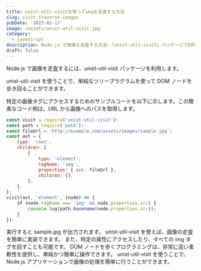 ```yaml
---
title: unist-util-visitを使ってimgを走査する方法
slug: visit-traverse-images
pubDate: '2023-02-12'
image: /assets/unist-util-visit.jpg
category:
  - javascript
description: Node.js で画像を走査する方法:「unist-util-visit」パッケージでDOMノードを歩き回り、特定の画像タグにアクセス出来ます。サンプルコード付き！
draft: false
---
```


Node.js で画像を走査するには、unist-util-visit パッケージを利用します。

unist-util-visit を使うことで、単純なツリープラグラムを使って DOM ノードを歩き回ることができます。

特定の画像タグにアクセスするためのサンプルコードを以下に示します。この簡素なコード例は、URL から画像へのパスを取得します。

```javascript
const visit = require('unist-util-visit');
const path = require('path');
const fileUrl = 'http://example.com/assets/images/sample.jpg';
const ast = {
	type: 'root',
	children: [
		{
			type: 'element',
			tagName: 'img',
			properties: { src: fileUrl },
			children: [],
		},
	],
};
visit(ast, 'element', (node) => {
	if (node.tagName === 'img' && node.properties.src) {
		console.log(path.basename(node.properties.src));
	}
});
```

実行すると sample.jpg が出力されます。 unist-util-visit を使えば、画像の走査を簡単に実装できます。
また、特定の属性にアクセスしたり、すべての img タグを回すことも可能です。 DOM ノードを歩くプログラミングは、非常に高い柔軟性を提供し、単純かつ簡単に操作できます。 unist-util-visit を使うことで、Node.js アプリケーションで画像の処理を簡単に行うことができます。

